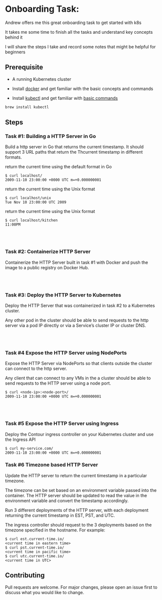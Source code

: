 # Onboarding Task: 
Andrew offers me this great onboarding task to get started with k8s

It takes me some time to finish all the tasks and understand key concepts behind it

I will share the steps I take and record some notes that might be helpful for beginners

## Prerequisite
- A running Kubernetes cluster

- Install [docker](https://docs.docker.com/get-docker/) and get familiar with the basic concepts and commands

- Install [kubectl](https://kubernetes.io/docs/tasks/tools/install-kubectl/) and get familiar with [basic commands](https://kubernetes.io/docs/reference/generated/kubectl/kubectl-commands)

```bash
brew install kubectl 
```

## Steps

### Task #1: Building a HTTP Server in Go
Build a http server in Go that returns the current timestamp. It should support 3 URL paths that return the Thcurrent timestamp in different formats.

return the current time using the default format in Go
```
$ curl localhost/
2009-11-10 23:00:00 +0000 UTC m=+0.000000001
```

return the current time using the Unix format
```
$ curl localhost/unix
Tue Nov 10 23:00:00 UTC 2009
```

return the current time using the Unix format
```
$ curl localhost/kitchen
11:00PM
```

<br/><br/>
### Task #2: Containerize HTTP Server
Containerize the HTTP Server built in task #1 with Docker and push the image to a public registry on Docker Hub. 

<br/><br/>
### Task #3: Deploy the HTTP Server to Kubernetes
Deploy the HTTP Server that was containerized in task #2 to a Kubernetes cluster. 

Any other pod in the cluster should be able to send requests to the http server via a pod IP directly or via a Service’s cluster IP or cluster DNS. 

<br/><br/>
### Task #4  Expose the HTTP Server using NodePorts
Expose the HTTP Server via NodePorts so that clients outside the cluster can connect to the http server. 

Any client that can connect to any VMs in the a cluster should be able to send requests to the HTTP server using a node port.

```
$ curl <node-ip>:<node-port>/
2009-11-10 23:00:00 +0000 UTC m=+0.000000001
```
<br/><br/>
### Task #5  Expose the HTTP Server using Ingress
Deploy the Contour ingress controller on your Kubernetes cluster and use the Ingress API
```
$ curl my-service.com/
2009-11-10 23:00:00 +0000 UTC m=+0.000000001
```

### Task #6 Timezone based HTTP Server
Update the HTTP server to return the current timestamp in a particular timezone. 

The timezone can be set based on an environment variable passed into the container. The HTTP server should be updated to read the value in the environment variable and convert the timestamp accordingly. 

Run 3 different deployments of the HTTP server, with each deployment returning the current timestamp in EST, PST, and UTC.

The ingress controller should request to the 3 deployments based on the timezone specified in the hostname. For example:
```
$ curl est.current-time.io/
<current time in eastern time>   
$ curl pst.current-time.io/
<current time in pacific time>
$ curl utc.current-time.io/
<current time in UTC>
```
## Contributing
Pull requests are welcome. For major changes, please open an issue first to discuss what you would like to change.
